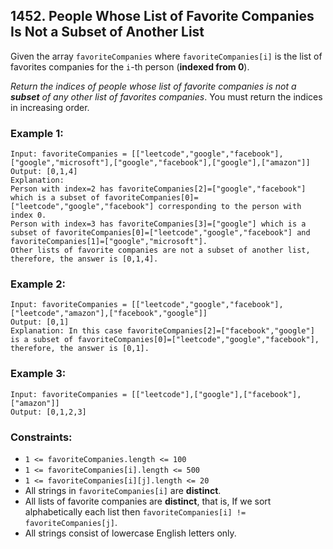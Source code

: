 ## 1452. People Whose List of Favorite Companies Is Not a Subset of Another List

Given the array ```favoriteCompanies``` where ```favoriteCompanies[i]``` is the list of favorites companies for the ```i```-th person (**indexed from 0**).

*Return the indices of people whose list of favorite companies is not a **subset** of any other list of favorites companies*. You must return the indices in increasing order.

### Example 1:
```
Input: favoriteCompanies = [["leetcode","google","facebook"],["google","microsoft"],["google","facebook"],["google"],["amazon"]]
Output: [0,1,4]
Explanation:
Person with index=2 has favoriteCompanies[2]=["google","facebook"] which is a subset of favoriteCompanies[0]=["leetcode","google","facebook"] corresponding to the person with index 0.
Person with index=3 has favoriteCompanies[3]=["google"] which is a subset of favoriteCompanies[0]=["leetcode","google","facebook"] and favoriteCompanies[1]=["google","microsoft"].
Other lists of favorite companies are not a subset of another list, therefore, the answer is [0,1,4].
```
### Example 2:
```
Input: favoriteCompanies = [["leetcode","google","facebook"],["leetcode","amazon"],["facebook","google"]]
Output: [0,1]
Explanation: In this case favoriteCompanies[2]=["facebook","google"] is a subset of favoriteCompanies[0]=["leetcode","google","facebook"], therefore, the answer is [0,1].
```
### Example 3:
```
Input: favoriteCompanies = [["leetcode"],["google"],["facebook"],["amazon"]]
Output: [0,1,2,3]
```

### Constraints:

* ```1 <= favoriteCompanies.length <= 100```
* ```1 <= favoriteCompanies[i].length <= 500```
* ```1 <= favoriteCompanies[i][j].length <= 20```
* All strings in ```favoriteCompanies[i]``` are **distinct**.
* All lists of favorite companies are **distinct**, that is, If we sort alphabetically each list then ```favoriteCompanies[i] != favoriteCompanies[j]```.
* All strings consist of lowercase English letters only.